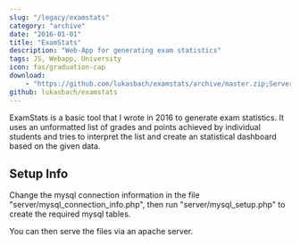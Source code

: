 ```yaml
---
slug: "/legacy/examstats"
category: "archive"
date: "2016-01-01"
title: "ExamStats"
description: "Web-App for generating exam statistics"
tags: JS, Webapp, University
icon: fas/graduation-cap
download:
    - "https://github.com/lukasbach/examstats/archive/master.zip;Server Code"
github: lukasbach/examstats
---
```


ExamStats is a basic tool that I wrote in 2016 to generate exam statistics. It uses an unformatted
list of grades and points achieved by individual students and tries to interpret the list and create
an statistical dashboard based on the given data.

## Setup Info

Change the mysql connection information in the file "server/mysql_connection_info.php", then
run "server/mysql_setup.php" to create the required mysql tables.

You can then serve the files via an apache server.

